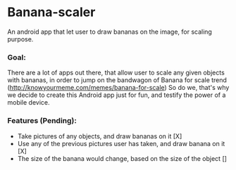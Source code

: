 # Banana-scaler
An android app that let user to draw bananas on the image, for scaling purpose. 

### Goal:
There are a lot of apps out there, that allow user to scale any given objects with bananas, in order to jump on the bandwagon of Banana for scale trend (http://knowyourmeme.com/memes/banana-for-scale)
So do we, that's why we decide to create this Android app just for fun, and testify the power of a mobile device.

### Features (Pending):
- Take pictures of any objects, and draw bananas on it [X]
- Use any of the previous pictures user has taken, and draw banana on it [X]
- The size of the banana would change, based on the size of the object []
